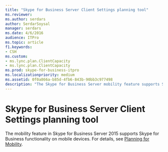```yaml
---
title: "Skype for Business Server Client Settings planning tool"
ms.reviewer: 
ms.author: serdars
author: SerdarSoysal
manager: serdars
ms.date: 4/6/2016
audience: ITPro
ms.topic: article
f1.keywords:
- CSH
ms.custom:
- ms.lync.plan.ClientCapacity
- ms.lync.plan.ClientCapacity
ms.prod: skype-for-business-itpro
ms.localizationpriority: medium
ms.assetid: 0f0a866a-b85d-4fb6-843b-90bb3c977498
description: "The Skype for Business Server mobility feature supports Skype functionality on mobile devices. For details, see Planning for Mobility."
---
```


# Skype for Business Server Client Settings planning tool

The mobility feature in Skype for Business Server 2015 supports Skype for Business functionality on mobile devices. For details, see [Planning for Mobility](/previous-versions/office/lync-server-2013/lync-server-2013-planning-for-mobility).
